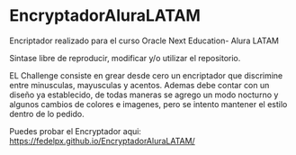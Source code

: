 # EncryptadorAluraLATAM

Encriptador realizado para el curso Oracle Next Education- Alura LATAM

Sintase libre de reproducir, modificar y/o utilizar el repositorio.

EL Challenge consiste en grear desde cero un encriptador que discrimine entre minusculas, mayusculas y acentos. Ademas debe contar con un diseño ya establecido, de todas maneras se agrego un modo nocturno y algunos cambios de colores e imagenes, pero se intento mantener el estilo dentro de lo pedido. 


Puedes probar el Encryptador aqui: https://fedelpx.github.io/EncryptadorAluraLATAM/
